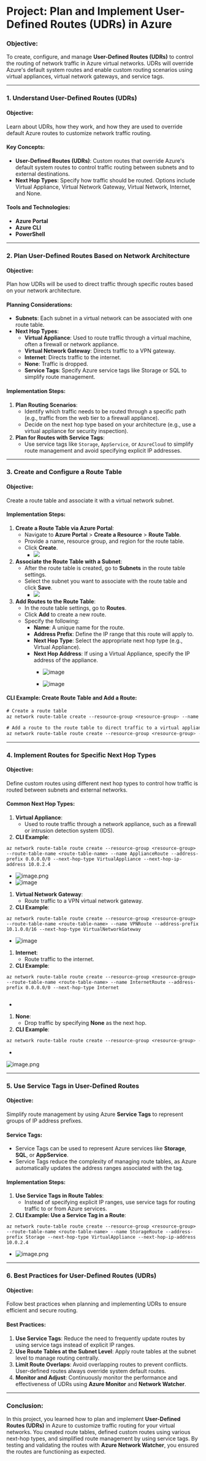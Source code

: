 # Project: Plan and Implement User-Defined Routes (UDRs) in Azure


### **Objective:**

To create, configure, and manage **User-Defined Routes (UDRs)** to control the routing of network traffic in Azure virtual networks. UDRs will override Azure's default system routes and enable custom routing scenarios using virtual appliances, virtual network gateways, and service tags.

* * *

### **1\. Understand User-Defined Routes (UDRs)**

#### **Objective:**

Learn about UDRs, how they work, and how they are used to override default Azure routes to customize network traffic routing.

#### **Key Concepts:**

*   **User-Defined Routes (UDRs)**: Custom routes that override Azure's default system routes to control traffic routing between subnets and to external destinations.
*   **Next Hop Types**: Specify how traffic should be routed. Options include Virtual Appliance, Virtual Network Gateway, Virtual Network, Internet, and None.

#### **Tools and Technologies:**

*   **Azure Portal**
*   **Azure CLI**
*   **PowerShell**

* * *

### **2\. Plan User-Defined Routes Based on Network Architecture**

#### **Objective:**

Plan how UDRs will be used to direct traffic through specific routes based on your network architecture.

#### **Planning Considerations**:

*   **Subnets**: Each subnet in a virtual network can be associated with one route table.
*   **Next Hop Types**:
    *   **Virtual Appliance**: Used to route traffic through a virtual machine, often a firewall or network appliance.
    *   **Virtual Network Gateway**: Directs traffic to a VPN gateway.
    *   **Internet**: Directs traffic to the internet.
    *   **None**: Traffic is dropped.
    *   **Service Tags**: Specify Azure service tags like Storage or SQL to simplify route management.

#### **Implementation Steps**:

1. **Plan Routing Scenarios**:
    *   Identify which traffic needs to be routed through a specific path (e.g., traffic from the web tier to a firewall appliance).
    *   Decide on the next hop type based on your architecture (e.g., use a virtual appliance for security inspection).
2. **Plan for Routes with Service Tags**:
    *   Use service tags like `Storage`, `AppService`, or `AzureCloud` to simplify route management and avoid specifying explicit IP addresses.

* * *

### **3\. Create and Configure a Route Table**

#### **Objective:**

Create a route table and associate it with a virtual network subnet.

#### **Implementation Steps:**

1. **Create a Route Table via Azure Portal**:
    *   Navigate to **Azure Portal** > **Create a Resource** > **Route Table**.
    *   Provide a name, resource group, and region for the route table.
    *   Click **Create**.
        *   ![](https://t9014131694.p.clickup-attachments.com/t9014131694/729f4474-56bc-4853-b664-2b96ad51db41/image.png)
2. **Associate the Route Table with a Subnet**:
    *   After the route table is created, go to **Subnets** in the route table settings.
    *   Select the subnet you want to associate with the route table and click **Save**.
        *   ![](https://t9014131694.p.clickup-attachments.com/t9014131694/9b4791e2-5152-4e6b-ad90-6615bb0b5b0e/image.png)
3. **Add Routes to the Route Table**:
    *   In the route table settings, go to **Routes**.
    *   Click **Add** to create a new route.
    *   Specify the following:
        *   **Name**: A unique name for the route.
        *   **Address Prefix**: Define the IP range that this route will apply to.
        *   **Next Hop Type**: Select the appropriate next hop type (e.g., Virtual Appliance).
        *   **Next Hop Address**: If using a Virtual Appliance, specify the IP address of the appliance.
            *   ![image](https://github.com/user-attachments/assets/62861673-2173-4645-9e6e-955b09c95f93)

            *   ![image](https://github.com/user-attachments/assets/1ca1f3f8-30e0-4496-81c5-9ef591cd1337)

#### **CLI Example: Create Route Table and Add a Route**:

```css
# Create a route table
az network route-table create --resource-group <resource-group> --name <route-table-name> --location <location>

# Add a route to the route table to direct traffic to a virtual appliance
az network route-table route create --resource-group <resource-group> --route-table-name <route-table-name> --name MyRoute --address-prefix 10.0.0.0/24 --next-hop-type VirtualAppliance --next-hop-ip-address 10.0.1.4
```

* * *

### **4\. Implement Routes for Specific Next Hop Types**

#### **Objective:**

Define custom routes using different next hop types to control how traffic is routed between subnets and external networks.

#### **Common Next Hop Types**:

1. **Virtual Appliance**:
    *   Used to route traffic through a network appliance, such as a firewall or intrusion detection system (IDS).
2. **CLI Example**:

```plain
az network route-table route create --resource-group <resource-group> --route-table-name <route-table-name> --name ApplianceRoute --address-prefix 0.0.0.0/0 --next-hop-type VirtualAppliance --next-hop-ip-address 10.0.2.4
```

*  ![image.png](https://ata-portal-media-master.s3.amazonaws.com/incident_uploads/md5/92d/d93/8fb1807d1e7e6ed204b60c63d7/ffe58f29-4bca-42bb-ad03-70311099f6f9.png?AWSAccessKeyId=ASIA35EH3Z5YMG4T46J2&Signature=41V2rveGuwMTc157fXBTPfr3t7M%3D&x-amz-security-token=IQoJb3JpZ2luX2VjEEUaCXVzLXdlc3QtMiJHMEUCIQClMRIM1WpDre6NWGiMWpPuTTKAQSuiuHlVJ7IJlLDe%2BwIgNz8HLtafH%2BzZIQ60JxCqBzLgWsyVzguTjuDoUZRJddoq%2FAMIvv%2F%2F%2F%2F%2F%2F%2F%2F%2F%2FARAFGgw4MTg0NzYyMDc5ODQiDMDIMP9PHGgEq6%2Fv3yrQAzh7bJPBKhw%2BMn7z7FSOVrY76CLC4tXPwWAw3K8rW2kJvtIN0LKoENV35zGYuEuG9iWF%2BxiFkNS59L0PXKx22CKPVDsLtRnTVv%2BGRHLCnFhkA8Oy7r%2FbM6h8CR4q%2FH7CDTzIlb5lSPxWcZDiOTO4ylMB7id9Zl9pLlLY6rhvQbiD%2BAwOc62DyqaJY%2FXaheu%2BNB6v4DF2pX0kmk7KK2xw8SQp0ZzhkjF4UUlZ73LAencAr8lE55TWlc78ZFRsfKZ2NGhzQTz8ulJyGpZMpGAKjR41ytCIF3nsjyUQGCWIY%2BiKMWgDSjMdncAJEgmdXaBDtJVutaOqC18yA2q6%2BfcI4Jgim4JZgKOA5ZOvnuQFhP7JFhcq3Z2uhMKs%2FdobDDHtdxUTzbeZByyEZE2wV0eKlO8Nbs7GEhv4w671xZdPf256UtT%2FKZTx%2Bu%2BZhr8Vw3k2XqovPKV9Lm22f0DzdFvHo27kC2fnGaGUQS6A1sF2B8YTbSM1mQMaG%2Ff8fmJ3m5vlcxV7d83WCaOyfX8Tp6B85F6jK0oGI6Uf6v0222albTdGeQwI9UV4mp6opNiHfZdvRV64Ifw3u6L%2BDUZviCFYKAxI%2B6EdKu19078XEk2uwDQDMOjLmLkGOqUBK%2B0q1cI%2FCiDUZX0pXR3klGF69l%2FddFdXdx%2FlzKbhuEi60nbg%2F2EckRt%2B5qmp33EP435QqgNABV3uyvgJbhm9WrRsIMYTCVpjAUKdOnnsVXjW6e%2BFREZibMG3FbMUvTtVcUzIycHI5bzc%2FHmCiyUcdAPEGYqcVshb9add8e19WSHcsRRHPKjZ48UfK7D8d%2BZNujb0sM9uB5CttnZIE3rp4ZPTqArq&Expires=1730567720)
 *  ![image](https://github.com/user-attachments/assets/3452eafd-a336-4913-a66b-6acd89b3538f)


  

1. **Virtual Network Gateway**:
    *   Route traffic to a VPN virtual network gateway.
2. **CLI Example**:

```plain
az network route-table route create --resource-group <resource-group> --route-table-name <route-table-name> --name VPNRoute --address-prefix 10.1.0.0/16 --next-hop-type VirtualNetworkGateway
```

*  ![image](https://github.com/user-attachments/assets/9c2b6f80-663b-4ba8-9bd9-8056dab380b4)

1. **Internet**:
    *   Route traffic to the internet.
2. **CLI Example**:

```plain
az network route-table route create --resource-group <resource-group> --route-table-name <route-table-name> --name InternetRoute --address-prefix 0.0.0.0/0 --next-hop-type Internet
  
```

*   [](https://t9014131694.p.clickup-attachments.com/t9014131694/88b4b378-0eab-4230-aa1b-1177e6315b2f/image.png)
1. **None**:
    *   Drop traffic by specifying **None** as the next hop.
2. **CLI Example**:

```css
az network route-table route create --resource-group <resource-group> --route-table-name <route-table-name> --name DropRoute --address-prefix 192.168.1.0/24 --next-hop-type None
```

*    
![image.png](https://ata-portal-media-master.s3.amazonaws.com/incident_uploads/md5/158/db9/eb12fd375d5281614a68e97d7a/f09e786b-bf11-4b34-9120-1af666f5c9ec.png?AWSAccessKeyId=ASIA35EH3Z5YIQ4BEWKO&Signature=vdCKaPsvI8NnRoG9TSz4q0M3rjY%3D&x-amz-security-token=IQoJb3JpZ2luX2VjEEUaCXVzLXdlc3QtMiJHMEUCIQCZmvxmbDxEip7DTVyUDQV9FpTZNMmqDlcWtBQhS6inbQIgRMMnVQ0mugSJAf8UeqQ1JpDfRgOoVRIAJUkGszynAkYq%2FAMIvv%2F%2F%2F%2F%2F%2F%2F%2F%2F%2FARAFGgw4MTg0NzYyMDc5ODQiDDsCtqJ93VSwvs7xWyrQAw6%2Bo3wwPhnO4M2bD8%2B1T5uqPH8dVq6BciDh3oGNWsiaxMtRbM3cDVk0roRgeVKI2%2BIkQTieF8Zh0ZLSVoFYVsPlgVMt%2FNZ9Z5k2LpJyPskQAh49FuocYrLBm8sY1PhbfwYipS%2F5yCw5fqATNk983LfYoPgY09LhG61aOL23s22SNzeec3bF%2F9hlvpxnqWxYUNM1MMhOkV5Z5Rka1yMlpAdx5RZ9kI%2FRya30A9Gy9KIF8UzXiAwmbons9de1nHfHcnFxc8V%2Bip93BGwxyZqG3aJpAX0Oe46qZ%2FFRuvDh1jRKSz%2FtXKl4enXdH1p1yllvAZjgy5%2FtTdAl%2B%2BlXNCU0gWfyYn4p%2FpUt9CiQ9PH4TfZoTMxQgiLVsGWh7fxgC4k50yjn7q7nZXL8jiSwaOvuMQko4TkYqJhs%2FyRT8PxAgA%2Flg1gKLgw6UlGTv1zBg1NcJa1PLqzxskxjLblUSRQuIWOUH7hI%2BVdiG3My%2Bv9XPFiCKxx18ByMBePSJpZaD3G4cT7JZH4WBcP8Qv1pt9FdfKj56VqHMnLp%2BqbJ%2BmIG25NzoRbiOHeOJkk210iytQZfGMLOQdn4ZjyRZAL1wuZsCzl3oxcjFwb2S6yiBC4b4bTvMLa%2FmLkGOqUBDfF8a%2BcfR1rt0fx1Ci%2FR%2Bv8xYeXOmhLyg9uD8YfkvjKxBq%2F5guSxXPmV%2BvL9kZA5eG0C2Av07OzO%2FTUJ8fWaI3838XnnrLdxxR33zdKw29MMQovFd6ildl8ybWIkGF2sVFzah2uCXDCxsy%2Fp5YAIgC0%2Bdr5bR%2BVjIAU1QvhvK7aT4T6sVx47YI%2BGHjpIFKCaNULK%2Bl98iclAdM3f%2BkKKpPq6WCWK&Expires=1730568135)

* * *

### **5\. Use Service Tags in User-Defined Routes**

#### **Objective:**

Simplify route management by using Azure **Service Tags** to represent groups of IP address prefixes.

#### **Service Tags**:

*   Service Tags can be used to represent Azure services like **Storage**, **SQL**, or **AppService**.
*   Service Tags reduce the complexity of managing route tables, as Azure automatically updates the address ranges associated with the tag.

#### **Implementation Steps**:

1. **Use Service Tags in Route Tables**:
    *   Instead of specifying explicit IP ranges, use service tags for routing traffic to or from Azure services.
2. **CLI Example: Use a Service Tag in a Route**:

```plain
az network route-table route create --resource-group <resource-group> --route-table-name <route-table-name> --name StorageRoute --address-prefix Storage --next-hop-type VirtualAppliance --next-hop-ip-address 10.0.2.4
```

*    ![image.png](https://ata-portal-media-master.s3.amazonaws.com/incident_uploads/md5/d56/887/d76d982c55f81a3fa2c39d7775/a2f9b0e8-b82f-4dea-b1ab-be54967c23d9.png?AWSAccessKeyId=ASIA35EH3Z5YMG4T46J2&Signature=ls9%2BR3XZc50TqwByQwgCyadiw3A%3D&x-amz-security-token=IQoJb3JpZ2luX2VjEEUaCXVzLXdlc3QtMiJHMEUCIQClMRIM1WpDre6NWGiMWpPuTTKAQSuiuHlVJ7IJlLDe%2BwIgNz8HLtafH%2BzZIQ60JxCqBzLgWsyVzguTjuDoUZRJddoq%2FAMIvv%2F%2F%2F%2F%2F%2F%2F%2F%2F%2FARAFGgw4MTg0NzYyMDc5ODQiDMDIMP9PHGgEq6%2Fv3yrQAzh7bJPBKhw%2BMn7z7FSOVrY76CLC4tXPwWAw3K8rW2kJvtIN0LKoENV35zGYuEuG9iWF%2BxiFkNS59L0PXKx22CKPVDsLtRnTVv%2BGRHLCnFhkA8Oy7r%2FbM6h8CR4q%2FH7CDTzIlb5lSPxWcZDiOTO4ylMB7id9Zl9pLlLY6rhvQbiD%2BAwOc62DyqaJY%2FXaheu%2BNB6v4DF2pX0kmk7KK2xw8SQp0ZzhkjF4UUlZ73LAencAr8lE55TWlc78ZFRsfKZ2NGhzQTz8ulJyGpZMpGAKjR41ytCIF3nsjyUQGCWIY%2BiKMWgDSjMdncAJEgmdXaBDtJVutaOqC18yA2q6%2BfcI4Jgim4JZgKOA5ZOvnuQFhP7JFhcq3Z2uhMKs%2FdobDDHtdxUTzbeZByyEZE2wV0eKlO8Nbs7GEhv4w671xZdPf256UtT%2FKZTx%2Bu%2BZhr8Vw3k2XqovPKV9Lm22f0DzdFvHo27kC2fnGaGUQS6A1sF2B8YTbSM1mQMaG%2Ff8fmJ3m5vlcxV7d83WCaOyfX8Tp6B85F6jK0oGI6Uf6v0222albTdGeQwI9UV4mp6opNiHfZdvRV64Ifw3u6L%2BDUZviCFYKAxI%2B6EdKu19078XEk2uwDQDMOjLmLkGOqUBK%2B0q1cI%2FCiDUZX0pXR3klGF69l%2FddFdXdx%2FlzKbhuEi60nbg%2F2EckRt%2B5qmp33EP435QqgNABV3uyvgJbhm9WrRsIMYTCVpjAUKdOnnsVXjW6e%2BFREZibMG3FbMUvTtVcUzIycHI5bzc%2FHmCiyUcdAPEGYqcVshb9add8e19WSHcsRRHPKjZ48UfK7D8d%2BZNujb0sM9uB5CttnZIE3rp4ZPTqArq&Expires=1730568271)
* * *

### **6\. Best Practices for User-Defined Routes (UDRs)**

#### **Objective:**

Follow best practices when planning and implementing UDRs to ensure efficient and secure routing.

#### **Best Practices**:

1. **Use Service Tags**: Reduce the need to frequently update routes by using service tags instead of explicit IP ranges.
2. **Use Route Tables at the Subnet Level**: Apply route tables at the subnet level to manage routing centrally.
3. **Limit Route Overlaps**: Avoid overlapping routes to prevent conflicts. User-defined routes always override system default routes.
4. **Monitor and Adjust**: Continuously monitor the performance and effectiveness of UDRs using **Azure Monitor** and **Network Watcher**.

* * *

### **Conclusion**:

In this project, you learned how to plan and implement **User-Defined Routes (UDRs)** in Azure to customize traffic routing for your virtual networks. You created route tables, defined custom routes using various next-hop types, and simplified route management by using service tags. By testing and validating the routes with **Azure Network Watcher**, you ensured the routes are functioning as expected.
